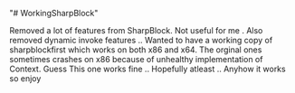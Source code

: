 "# WorkingSharpBlock" 

Removed a lot of features from SharpBlock. Not useful for me . Also removed dynamic invoke features .. Wanted to have a working copy of sharpblockfirst which works on both x86 and x64. The orginal ones sometimes crashes on x86 because of unhealthy implementation of Context. Guess This one works fine .. Hopefully atleast .. Anyhow it works so enjoy 

